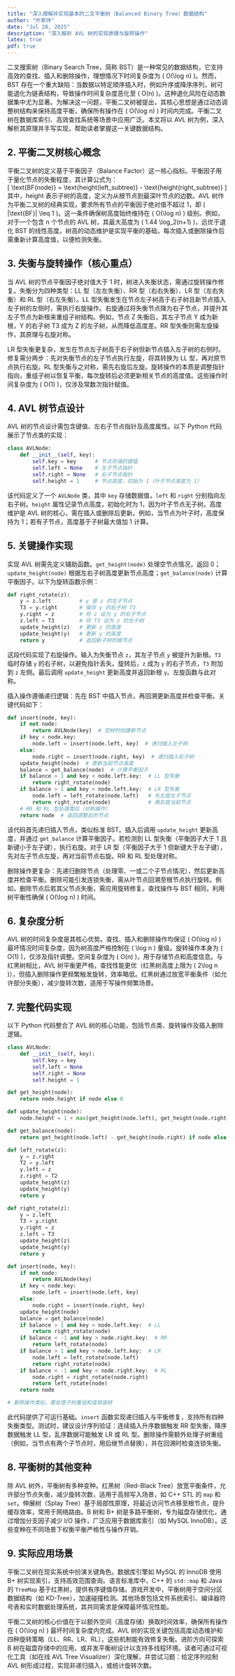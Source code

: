 ```yaml
---
title: "深入理解并实现基本的二叉平衡树（Balanced Binary Tree）数据结构"
author: "叶家炜"
date: "Jul 28, 2025"
description: "深入解析 AVL 树的实现原理与旋转操作"
latex: true
pdf: true
---
```


二叉搜索树（Binary Search Tree，简称 BST）是一种常见的数据结构，它支持高效的查找、插入和删除操作，理想情况下时间复杂度为 \( O(\log n) \)。然而，BST 存在一个重大缺陷：当数据以特定顺序插入时，例如升序或降序序列，树可能退化为链表结构，导致操作时间复杂度恶化至 \( O(n) \)。这种退化风险在动态数据集中尤为显著。为解决这一问题，平衡二叉树被提出，其核心思想是通过动态调整树结构来保持高度平衡，确保所有操作在 \( O(\log n) \) 时间内完成。平衡二叉树在数据库索引、高效查找系统等场景中应用广泛。本文将以 AVL 树为例，深入解析其原理并手写实现，帮助读者掌握这一关键数据结构。  

## 2. 平衡二叉树核心概念  
平衡二叉树的定义基于平衡因子（Balance Factor）这一核心指标。平衡因子用于量化节点的失衡程度，其计算公式为：  
\[ \text{BF(node)} = \text{height(left\_subtree)} - \text{height(right\_subtree)} \]  
其中，height 表示子树的高度，定义为从根节点到最深叶节点的边数。AVL 树作为平衡二叉树的经典实现，要求所有节点的平衡因子绝对值不超过 1，即 \( |\text{BF}| \leq 1 \)。这一条件确保树高度始终维持在 \( O(\log n) \) 级别。例如，对于一个包含 n 个节点的 AVL 树，其最大高度为 \( 1.44 \log_2(n+1) \)，远优于退化 BST 的线性高度。树高的动态维护是实现平衡的基础，每次插入或删除操作后需重新计算高度值，以便检测失衡。  

## 3. 失衡与旋转操作（核心重点）  
当 AVL 树的节点平衡因子绝对值大于 1 时，树进入失衡状态，需通过旋转操作修复。失衡分为四种类型：LL 型（左左失衡）、RR 型（右右失衡）、LR 型（左右失衡）和 RL 型（右左失衡）。LL 型失衡发生在节点左子树高于右子树且新节点插入左子树的左侧时，需执行右旋操作。右旋通过将失衡节点降为右子节点，并提升其左子节点为新根来重组子树结构。例如，节点 Z 失衡后，其左子节点 Y 成为新根，Y 的右子树 T3 成为 Z 的左子树，从而降低高度差。RR 型失衡则需左旋操作，其原理与右旋对称。  

LR 型失衡更复杂，发生在节点左子树高于右子树但新节点插入左子树的右侧时。修复需分两步：先对失衡节点的左子节点执行左旋，将其转换为 LL 型，再对原节点执行右旋。RL 型失衡与之对称，需先右旋后左旋。旋转操作的本质是调整指针指向，重组子树以恢复平衡，每次旋转后必须更新相关节点的高度值。这些操作时间复杂度为 \( O(1) \)，仅涉及常数次指针赋值。  

## 4. AVL 树节点设计  
AVL 树的节点设计需包含键值、左右子节点指针及高度属性。以下 Python 代码展示了节点类的实现：  
```python
class AVLNode:
    def __init__(self, key):
        self.key = key      # 节点存储的键值
        self.left = None    # 左子节点指针
        self.right = None   # 右子节点指针
        self.height = 1     # 节点高度，初始为 1（叶子节点高度为 1）
```  
该代码定义了一个 `AVLNode` 类，其中 `key` 存储数据值，`left` 和 `right` 分别指向左右子树。`height` 属性记录节点高度，初始化时为 1，因为叶子节点无子树。高度维护是 AVL 树的核心，需在插入或删除后更新。例如，当节点为叶子时，高度保持为 1；若有子节点，高度基于子树最大值加 1 计算。  

## 5. 关键操作实现  
实现 AVL 树需先定义辅助函数。`get_height(node)` 处理空节点情况，返回 0；`update_height(node)` 根据左右子树高度更新节点高度；`get_balance(node)` 计算平衡因子。以下为旋转函数示例：  
```python
def right_rotate(z):
    y = z.left         # y 是 z 的左子节点
    T3 = y.right       # 保存 y 的右子树 T3
    y.right = z        # 将 z 设为 y 的右子节点
    z.left = T3        # 将 T3 设为 z 的左子树
    update_height(z)   # 更新 z 的高度
    update_height(y)   # 更新 y 的高度
    return y           # 返回新子树的根节点
```  
这段代码实现了右旋操作。输入为失衡节点 `z`，其左子节点 `y` 被提升为新根。`T3` 临时存储 `y` 的右子树，以避免指针丢失。旋转后，`z` 成为 `y` 的右子节点，`T3` 附加到 `z` 左侧。最后调用 `update_height` 更新高度并返回新根 `y`。左旋函数与此对称。  

插入操作遵循递归逻辑：先在 BST 中插入节点，再回溯更新高度并检查平衡。关键代码如下：  
```python
def insert(node, key):
    if not node: 
        return AVLNode(key)  # 空树时创建新节点
    if key < node.key:
        node.left = insert(node.left, key)  # 递归插入左子树
    else:
        node.right = insert(node.right, key)  # 递归插入右子树
    update_height(node)  # 更新当前节点高度
    balance = get_balance(node)  # 计算平衡因子
    if balance > 1 and key < node.left.key:  # LL 型失衡
        return right_rotate(node)
    if balance > 1 and key > node.left.key:  # LR 型失衡
        node.left = left_rotate(node.left)   # 先左旋左子节点
        return right_rotate(node)            # 再右旋当前节点
    # RR 和 RL 型处理类似（对称操作）
    return node  # 返回调整后的节点
```  
该代码首先递归插入节点，类似标准 BST。插入后调用 `update_height` 更新高度，并通过 `get_balance` 计算平衡因子。若检测到 LL 型失衡（平衡因子大于 1 且新键小于左子键），执行右旋。对于 LR 型（平衡因子大于 1 但新键大于左子键），先对左子节点左旋，再对当前节点右旋。RR 和 RL 型处理对称。  

删除操作更复杂：先递归删除节点（处理零、一或二个子节点情况），然后更新高度并检查平衡。删除可能引发连锁失衡，需从叶节点回溯至根节点执行旋转。例如，删除节点后若其父节点失衡，需应用旋转修复。查找操作与 BST 相同，利用树平衡性确保 \( O(\log n) \) 时间。  

## 6. 复杂度分析  
AVL 树的时间复杂度是其核心优势。查找、插入和删除操作均保证 \( O(\log n) \) 最坏情况时间复杂度，因为树高度严格控制在 \( \log n \) 量级。旋转操作本身为 \( O(1) \)，仅涉及指针调整。空间复杂度为 \( O(n) \)，用于存储节点和高度信息。与红黑树相比，AVL 树平衡更严格，查找性能更优（红黑树高度上限为 \( 2\log n \)），但插入删除操作更频繁触发旋转，效率略低。红黑树通过放宽平衡条件（如允许部分失衡），减少旋转次数，适用于写操作频繁场景。  

## 7. 完整代码实现  
以下 Python 代码整合了 AVL 树的核心功能，包括节点类、旋转操作及插入删除逻辑。  
```python
class AVLNode:
    def __init__(self, key):
        self.key = key
        self.left = None
        self.right = None
        self.height = 1

def get_height(node):
    return node.height if node else 0

def update_height(node):
    node.height = 1 + max(get_height(node.left), get_height(node.right))

def get_balance(node):
    return get_height(node.left) - get_height(node.right) if node else 0

def left_rotate(z):
    y = z.right
    T2 = y.left
    y.left = z
    z.right = T2
    update_height(z)
    update_height(y)
    return y

def right_rotate(z):
    y = z.left
    T3 = y.right
    y.right = z
    z.left = T3
    update_height(z)
    update_height(y)
    return y

def insert(node, key):
    if not node:
        return AVLNode(key)
    if key < node.key:
        node.left = insert(node.left, key)
    else:
        node.right = insert(node.right, key)
    update_height(node)
    balance = get_balance(node)
    if balance > 1 and key < node.left.key:  # LL
        return right_rotate(node)
    if balance < -1 and key > node.right.key:  # RR
        return left_rotate(node)
    if balance > 1 and key > node.left.key:  # LR
        node.left = left_rotate(node.left)
        return right_rotate(node)
    if balance < -1 and key < node.right.key:  # RL
        node.right = right_rotate(node.right)
        return left_rotate(node)
    return node

# 删除操作类似，需处理子树重组和连锁旋转
```  
此代码提供了可运行基础。`insert` 函数实现递归插入与平衡修复，支持所有四种失衡类型。测试时，建议设计序列验证：连续插入升序数据触发 RR 型失衡，降序数据触发 LL 型，乱序数据可能触发 LR 或 RL 型。删除操作需额外处理子树重组（例如，当节点有两个子节点时，用后继节点替换），并在回溯时检查连锁失衡。  

## 8. 平衡树的其他变种  
除 AVL 树外，平衡树有多种变种。红黑树（Red-Black Tree）放宽平衡条件，允许部分节点失衡，减少旋转次数，适用于高频写入场景，如 C++ STL 的 `map` 和 `set`。伸展树（Splay Tree）基于局部性原理，将最近访问节点移至根节点，提升缓存效率，常用于网络路由。B 树和 B+ 树是多路平衡树，专为磁盘存储优化，通过增加分支因子减少 I/O 操作，广泛应用于数据库索引（如 MySQL InnoDB）。这些变种在不同场景下权衡平衡严格性与操作开销。  

## 9. 实际应用场景  
平衡二叉树在现实系统中扮演关键角色。数据库引擎如 MySQL 的 InnoDB 使用 B+ 树实现索引，支持高效范围查询。语言标准库中，C++ 的 `std::map` 和 Java 的 `TreeMap` 基于红黑树，提供有序键值存储。游戏开发中，平衡树用于空间分区数据结构（如 KD-Tree），加速碰撞检测。其他场景包括文件系统索引、编译器符号表和实时数据处理系统，其共同需求是保障最坏情况性能。  

平衡二叉树的核心价值在于以额外空间（高度存储）换取时间效率，确保所有操作在 \( O(\log n) \) 最坏时间复杂度内完成。AVL 树的实现关键包括高度动态维护和四种旋转策略（LL、RR、LR、RL），这些机制能有效修复失衡。进阶方向可探索 B 树在磁盘存储中的应用，或并发平衡树设计以支持多线程环境。读者可通过可视化工具（如在线 AVL Tree Visualizer）深化理解，并尝试习题：给定序列绘制 AVL 树形成过程，实现非递归插入，或统计旋转次数。
